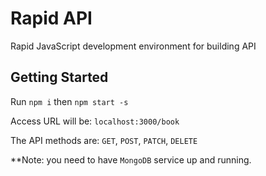# Rapid API

Rapid JavaScript development environment for building API

## Getting Started

Run `npm i` then `npm start -s`

Access URL will be: `localhost:3000/book`

The API methods are: `GET`, `POST`, `PATCH`, `DELETE`

**Note: you need to have `MongoDB` service up and running.
